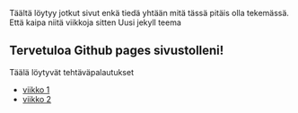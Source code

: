 Täältä löytyy jotkut sivut enkä tiedä yhtään 
mitä tässä pitäis olla tekemässä. 
Että kaipa niitä viikkoja sitten
Uusi jekyll teema
## Tervetuloa Github pages sivustolleni!
Täälä löytyvät tehtäväpalautukset
- [viikko 1](viikko1.html)
- [viikko 2](index.md) 
